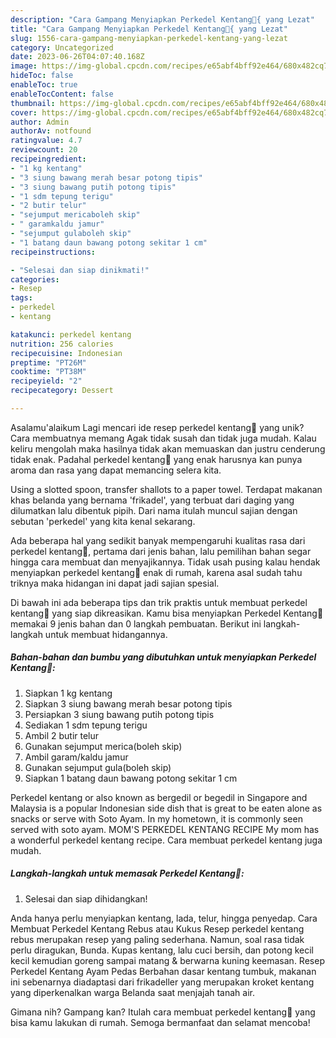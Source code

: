 ```yaml
---
description: "Cara Gampang Menyiapkan Perkedel Kentang🥔{ yang Lezat"
title: "Cara Gampang Menyiapkan Perkedel Kentang🥔{ yang Lezat"
slug: 1556-cara-gampang-menyiapkan-perkedel-kentang-yang-lezat
category: Uncategorized
date: 2023-06-26T04:07:40.168Z
image: https://img-global.cpcdn.com/recipes/e65abf4bff92e464/680x482cq70/perkedel-kentang-foto-resep-utama.jpg
hideToc: false
enableToc: true
enableTocContent: false
thumbnail: https://img-global.cpcdn.com/recipes/e65abf4bff92e464/680x482cq70/perkedel-kentang-foto-resep-utama.jpg
cover: https://img-global.cpcdn.com/recipes/e65abf4bff92e464/680x482cq70/perkedel-kentang-foto-resep-utama.jpg
author: Admin
authorAv: notfound
ratingvalue: 4.7
reviewcount: 20
recipeingredient:
- "1 kg kentang"
- "3 siung bawang merah besar potong tipis"
- "3 siung bawang putih potong tipis"
- "1 sdm tepung terigu"
- "2 butir telur"
- "sejumput mericaboleh skip"
- " garamkaldu jamur"
- "sejumput gulaboleh skip"
- "1 batang daun bawang potong sekitar 1 cm"
recipeinstructions:

- "Selesai dan siap dinikmati!"
categories:
- Resep
tags:
- perkedel
- kentang

katakunci: perkedel kentang 
nutrition: 256 calories
recipecuisine: Indonesian
preptime: "PT26M"
cooktime: "PT38M"
recipeyield: "2"
recipecategory: Dessert

---
```



Asalamu'alaikum Lagi mencari ide resep perkedel kentang🥔 yang unik? Cara membuatnya memang Agak tidak susah dan tidak juga mudah. Kalau keliru mengolah maka hasilnya tidak akan memuaskan dan justru cenderung tidak enak. Padahal perkedel kentang🥔 yang enak harusnya kan punya aroma dan rasa yang dapat memancing selera kita.


Using a slotted spoon, transfer shallots to a paper towel. Terdapat makanan khas belanda yang bernama &#39;frikadel&#39;, yang terbuat dari daging yang dilumatkan lalu dibentuk pipih. Dari nama itulah muncul sajian dengan sebutan &#39;perkedel&#39; yang kita kenal sekarang.

Ada beberapa hal yang sedikit banyak mempengaruhi kualitas rasa dari perkedel kentang🥔, pertama dari jenis bahan, lalu pemilihan bahan segar hingga cara membuat dan menyajikannya. Tidak usah pusing kalau hendak menyiapkan perkedel kentang🥔 enak di rumah, karena asal sudah tahu triknya maka hidangan ini dapat jadi sajian spesial.


Di bawah ini ada beberapa tips dan trik praktis untuk membuat perkedel kentang🥔 yang siap dikreasikan. Kamu bisa menyiapkan Perkedel Kentang🥔 memakai 9 jenis bahan dan 0 langkah pembuatan. Berikut ini langkah-langkah untuk membuat hidangannya.

<!--inarticleads1-->

##### Bahan-bahan dan bumbu yang dibutuhkan untuk menyiapkan Perkedel Kentang🥔:

1. Siapkan 1 kg kentang
1. Siapkan 3 siung bawang merah besar potong tipis
1. Persiapkan 3 siung bawang putih potong tipis
1. Sediakan 1 sdm tepung terigu
1. Ambil 2 butir telur
1. Gunakan sejumput merica(boleh skip)
1. Ambil  garam/kaldu jamur
1. Gunakan sejumput gula(boleh skip)
1. Siapkan 1 batang daun bawang potong sekitar 1 cm


Perkedel kentang or also known as bergedil or begedil in Singapore and Malaysia is a popular Indonesian side dish that is great to be eaten alone as snacks or serve with Soto Ayam. In my hometown, it is commonly seen served with soto ayam. MOM&#39;S PERKEDEL KENTANG RECIPE My mom has a wonderful perkedel kentang recipe. Cara membuat perkedel kentang juga mudah. 

<!--inarticleads2-->

##### Langkah-langkah untuk memasak Perkedel Kentang🥔:


1. Selesai dan siap dihidangkan!

Anda hanya perlu menyiapkan kentang, lada, telur, hingga penyedap. Cara Membuat Perkedel Kentang Rebus atau Kukus Resep perkedel kentang rebus merupakan resep yang paling sederhana. Namun, soal rasa tidak perlu diragukan, Bunda. Kupas kentang, lalu cuci bersih, dan potong kecil kecil kemudian goreng sampai matang &amp; berwarna kuning keemasan. Resep Perkedel Kentang Ayam Pedas Berbahan dasar kentang tumbuk, makanan ini sebenarnya diadaptasi dari frikadeller yang merupakan kroket kentang yang diperkenalkan warga Belanda saat menjajah tanah air. 

Gimana nih? Gampang kan? Itulah cara membuat perkedel kentang🥔 yang bisa kamu lakukan di rumah. Semoga bermanfaat dan selamat mencoba!
